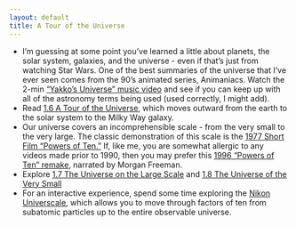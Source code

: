```yaml
---
layout: default
title: A Tour of the Universe
---
```


- I’m guessing at some point you’ve learned a little about planets, the solar system, galaxies, and the universe - even if that’s just from watching Star Wars. One of the best summaries of the universe that I’ve ever seen comes from the 90’s animated series, Animaniacs. Watch the 2-min [“Yakko’s Universe” music video](https://storage.googleapis.com/avh-astro-videos/Yakkos_Universe.mp4) and see if you can keep up with all of the astronomy terms being used (used correctly, I might add).
- Read [1.6 A Tour of the Universe](https://openstax.org/books/astronomy-2e/pages/1-6-a-tour-of-the-universe), which moves outward from the earth to the solar system to the Milky Way galaxy.
- Our universe covers an incomprehensible scale - from the very small to the very large. The classic demonstration of this scale is the [1977 Short Film “Powers of Ten.”](https://youtu.be/0fKBhvDjuy0) If, like me, you are somewhat allergic to any videos made prior to 1990, then you may prefer this [1996 “Powers of Ten” remake](https://youtu.be/44cv416bKP4), narrated by Morgan Freeman.
- Explore [1.7 The Universe on the Large Scale](https://openstax.org/books/astronomy-2e/pages/1-7-the-universe-on-the-large-scale) and [1.8 The Universe of the Very Small](https://openstax.org/books/astronomy-2e/pages/1-7-the-universe-on-the-large-scale)
- For an interactive experience, spend some time exploring the [Nikon Universcale](https://www.nikon.com/about/sp/universcale/scale.htm), which allows you to move through factors of ten from subatomic particles up to the entire observable universe. 
